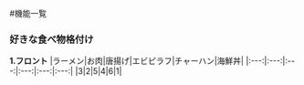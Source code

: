 #機能一覧
### 好きな食べ物格付け
**1.フロント**
|ラーメン|お肉|唐揚げ|エビピラフ|チャーハン|海鮮丼|
|:---:|:---:|:---:|:---:|:---:|:---:|
|3|2|5|4|6|1|
